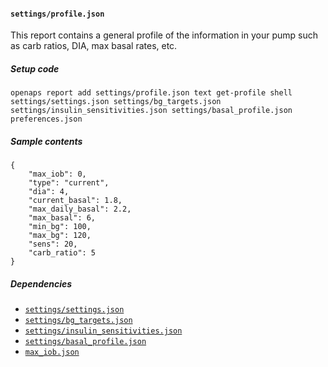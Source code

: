 #### `settings/profile.json`
This report contains a general profile of the information in your pump such as carb ratios, DIA, max basal rates, etc.
##### Setup code
`openaps report add settings/profile.json text get-profile shell settings/settings.json settings/bg_targets.json settings/insulin_sensitivities.json settings/basal_profile.json preferences.json`
##### Sample contents
```
{
    "max_iob": 0,
    "type": "current",
    "dia": 4,
    "current_basal": 1.8,
    "max_daily_basal": 2.2,
    "max_basal": 6,
    "min_bg": 100,
    "max_bg": 120,
    "sens": 20,
    "carb_ratio": 5
}
```
##### Dependencies
* [`settings/settings.json`](./openaps-report-settings-settings.md)
* [`settings/bg_targets.json`](./openaps-report-settings-bg_targets.md)
* [`settings/insulin_sensitivities.json`](./openaps-report-settings-insulin_sensitivities.md)
* [`settings/basal_profile.json`](./openaps-report-settings-basal_profile.md)
* [`max_iob.json`](./openaps-report-max_iob.md)
